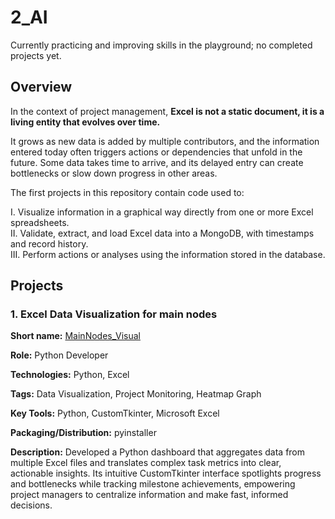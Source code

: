 # 2_AI
Currently practicing and improving skills in the playground; no completed projects yet.

## Overview
In the context of project management, <b>Excel is not a static document, it is a living entity that evolves over time.</p></b>

It grows as new data is added by multiple contributors, and the information entered today often triggers actions or dependencies that unfold in the future. Some data takes time to arrive, and its delayed entry can create bottlenecks or slow down progress in other areas.</p>

The first projects in this repository contain code used to:</p>
I. Visualize information in a graphical way directly from one or more Excel spreadsheets.<br>
II. Validate, extract, and load Excel data into a MongoDB, with timestamps and record history.<br>
III. Perform actions or analyses using the information stored in the database.<br>

## Projects

### 1. Excel Data Visualization for main nodes

<b>Short name:</b> [MainNodes_Visual](/projects/1_MainNodes_Visual) </p>
<b>Role:</b> Python Developer </p>
<b>Technologies:</b> Python, Excel </p>
<b>Tags:</b> Data Visualization, Project Monitoring, Heatmap Graph </p>
<b>Key Tools:</b> Python, CustomTkinter, Microsoft Excel </p>
<b>Packaging/Distribution:</b> pyinstaller </p>
<b>Description:</b> 
Developed a Python dashboard that aggregates data from multiple Excel files and translates complex task metrics into clear, actionable insights. Its intuitive CustomTkinter interface spotlights progress and bottlenecks while tracking milestone achievements, empowering project managers to centralize information and make fast, informed decisions.
